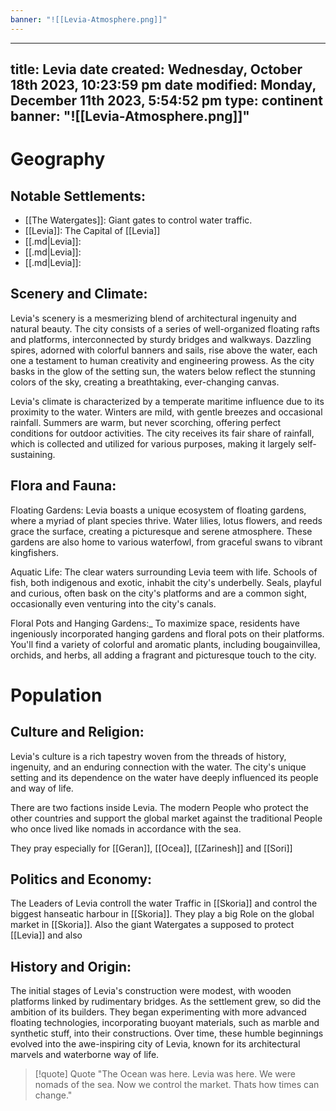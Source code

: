 ```yaml
---
banner: "![[Levia-Atmosphere.png]]"
---
```

---
title: Levia
date created: Wednesday, October 18th 2023, 10:23:59 pm
date modified: Monday, December 11th 2023, 5:54:52 pm
type: continent
banner: "![[Levia-Atmosphere.png]]"
---
# Geography
## Notable Settlements:
- [[The Watergates]]: Giant gates to control water traffic.
- [[Levia]]: The Capital of [[Levia]]
- [[.md|Levia]]: 
- [[.md|Levia]]: 
- [[.md|Levia]]: 

## Scenery and Climate:

Levia's scenery is a mesmerizing blend of architectural ingenuity and natural beauty. The city consists of a series of well-organized floating rafts and platforms, interconnected by sturdy bridges and walkways. Dazzling spires, adorned with colorful banners and sails, rise above the water, each one a testament to human creativity and engineering prowess. As the city basks in the glow of the setting sun, the waters below reflect the stunning colors of the sky, creating a breathtaking, ever-changing canvas.

Levia's climate is characterized by a temperate maritime influence due to its proximity to the water. Winters are mild, with gentle breezes and occasional rainfall. Summers are warm, but never scorching, offering perfect conditions for outdoor activities. The city receives its fair share of rainfall, which is collected and utilized for various purposes, making it largely self-sustaining.

## Flora and Fauna:

Floating Gardens: Levia boasts a unique ecosystem of floating gardens, where a myriad of plant species thrive. Water lilies, lotus flowers, and reeds grace the surface, creating a picturesque and serene atmosphere. These gardens are also home to various waterfowl, from graceful swans to vibrant kingfishers.

Aquatic Life: The clear waters surrounding Levia teem with life. Schools of fish, both indigenous and exotic, inhabit the city's underbelly. Seals, playful and curious, often bask on the city's platforms and are a common sight, occasionally even venturing into the city's canals.

Floral Pots and Hanging Gardens:_ To maximize space, residents have ingeniously incorporated hanging gardens and floral pots on their platforms. You'll find a variety of colorful and aromatic plants, including bougainvillea, orchids, and herbs, all adding a fragrant and picturesque touch to the city.

# Population
## Culture and Religion:

Levia's culture is a rich tapestry woven from the threads of history, ingenuity, and an enduring connection with the water. The city's unique setting and its dependence on the water have deeply influenced its people and way of life. 

There are two factions inside Levia. The modern People who protect the other countries and support the global market against the traditional People who once lived like nomads in accordance with the sea.

They pray especially for [[Geran]], [[Ocea]], [[Zarinesh]] and [[Sori]]

## Politics and Economy:

The Leaders of Levia controll the water Traffic in [[Skoria]] and control the biggest hanseatic harbour in [[Skoria]]. They play a big Role on the global market in [[Skoria]]. Also the giant Watergates a supposed to protect [[Levia]] and also 

## History and Origin:

The initial stages of Levia's construction were modest, with wooden platforms linked by rudimentary bridges. As the settlement grew, so did the ambition of its builders. They began experimenting with more advanced floating technologies, incorporating buoyant materials, such as marble and synthetic stuff, into their constructions. Over time, these humble beginnings evolved into the awe-inspiring city of Levia, known for its architectural marvels and waterborne way of life.

> [!quote] Quote
> "The Ocean was here. Levia was here. We were nomads of the sea. Now we control the market. Thats how times can change."
